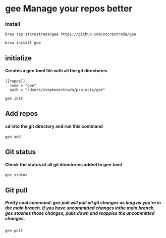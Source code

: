 # gee Manage your repos better

### install

```
brew tap stcrestrada/gee https://github.com/stcrestrada/gee

brew install gee
```

## initialize 
#### Creates a gee.toml file with all the git directories
```
[[repos]]
  name = "gee"
  path = "/Users/stephenestrada/projects/gee"
```
```
gee init
```

## Add repos 
#### cd into the git directory and run this command
```
gee add
```

## Git status
#### Check the status of all git directories added to gee.toml
```
gee status
```

## Git pull
##### Pretty cool command. gee pull will pull all git changes as long as you're in the main branch. If you have uncommitted changes inthe main branch, gee stashes those changes, pulls down and reappies the uncommitted changes. 
```
gee pull
```
